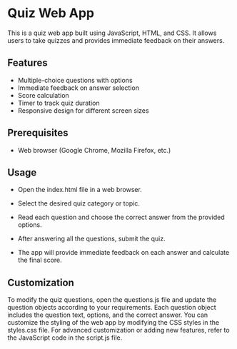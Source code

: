 # Quiz Web App

This is a quiz web app built using JavaScript, HTML, and CSS. It allows users to take quizzes and provides immediate feedback on their answers.

## Features

- Multiple-choice questions with options
- Immediate feedback on answer selection
- Score calculation
- Timer to track quiz duration
- Responsive design for different screen sizes


## Prerequisites

- Web browser (Google Chrome, Mozilla Firefox, etc.)

## Usage
- Open the index.html file in a web browser.

- Select the desired quiz category or topic.

- Read each question and choose the correct answer from the provided options.

- After answering all the questions, submit the quiz.

- The app will provide immediate feedback on each answer and calculate the final score.

## Customization
To modify the quiz questions, open the questions.js file and update the question objects according to your requirements. 
Each question object includes the question text, options, and the correct answer.
You can customize the styling of the web app by modifying the CSS styles in the styles.css file.
For advanced customization or adding new features, refer to the JavaScript code in the script.js file.
